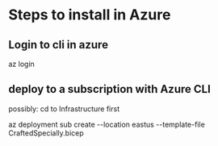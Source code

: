# Steps to install in Azure

## Login to cli in azure
az login

## deploy to a subscription with Azure CLI
possibly: cd to Infrastructure first

az deployment sub create --location eastus --template-file CraftedSpecially.bicep